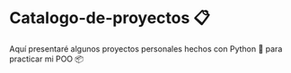 # Catalogo-de-proyectos 📋
Aquí presentaré algunos proyectos personales hechos con Python 🐍 para practicar mi POO 📦
